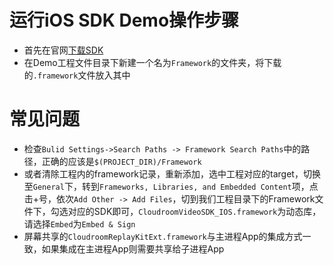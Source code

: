 # 运行iOS SDK Demo操作步骤

* 首先在官网[下载SDK](https://www.cloudroom.com/api/getDownloadUrlApi?Client=SDK-77)
* 在Demo工程文件目录下新建一个名为`Framework`的文件夹，将下载的`.framework`文件放入其中

# 常见问题

* 检查`Bulid Settings->Search Paths -> Framework Search Paths`中的路径，正确的应该是`$(PROJECT_DIR)/Framework`
* 或者清除工程内的framework记录，重新添加，选中工程对应的target，切换至`General`下，转到`Frameworks, Libraries, and Embedded Content`项，点击+号，依次`Add Other -> Add Files`，切到我们工程目录下的Framework文件下，勾选对应的SDK即可，`CloudroomVideoSDK_IOS.framework`为动态库，请选择`Embed`为`Embed & Sign`
* 屏幕共享的`CloudroomReplayKitExt.framework`与主进程App的集成方式一致，如果集成在主进程App则需要共享给子进程App

